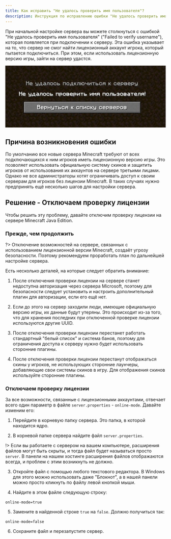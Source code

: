 ```yaml
---
title: Как исправить "Не удалось проверить имя пользователя"?
description: Инструкция по исправлению ошибки "Не удалось проверить имя пользователя" ("Failed to verify username"), с которой можно столкнуться при настройке сервера Minecraft Java Edition.
---
```


При начальной настройке сервера вы можете столкнуться с ошибкой "Не удалось проверить имя пользователя" ("Failed to verify username"), которая появляется при подключении к серверу. Эта ошибка указывает на то, что сервер не смог найти лицензионный аккаунт игрока, который пытается подключиться. При этом, если использовать лицензионную версию игры, зайти на сервер удастся.

![Пример ошибки](/images/guides/online-mode/error.png)

## Причина возникновения ошибки

По умолчанию все новые сервера Minecraft требуют от всех подключающихся к ним игроков иметь лицензионную версию игры. Это позволяет использовать официальную систему скинов и защитить игроков от использования их аккаунтов на сервере третьими лицами. Однако не все администраторы хотят ограничивать доступ к своим серверам для игроков без лицензии Minecraft. В таких случаях нужно предпринять ещё несколько шагов для настройки сервера.

## Решение - Отключаем проверку лицензии

Чтобы решить эту проблему, давайте отключим проверку лицензии на сервере Minecraft Java Edition.

### Прежде, чем продолжить

?> Отключение возможностей на сервере, связанных с использованием лицензионной версии Minecraft, создаёт угрозу безопасности. Поэтому рекомендуем проработать план по дальнейшей настройке сервера.

Есть несколько деталей, на которые следует обратить внимание:

1. После отключения проверки лицензии на сервере станет недоступна авторизация через сервера Microsoft, поэтому для безопасности следует установить и настроить дополнительный плагин для авторизации, если его ещё нет.

2. Если до этого на сервер заходили люди, имеющие официальную версию игры, их данные будут утеряны. Это происходит из-за того, что для хранения последних при отключенной проверке лицензии используются другие UUID.

3. После отключения проверки лицензии перестанет работать стандартный "белый список" и система банов, поэтому для ограничения доступа к серверу нужно будет использовать сторонние плагины.

4. После отключения проверки лицензии перестанут отображаться скины у игроков, не использующих сторонние лаунчеры, добавляющие свои системы скинов в игру. Для отображения скинов используйте сторонние плагины.

### Отключаем проверку лицензии

За все возможности, связанные с лицензионными аккаунтами, отвечает всего один параметр в файле `server.properties` - `online-mode`. Давайте изменим его:

1. Перейдите в корневую папку сервера. Это папка, в которой находится ядро.

2. В корневой папке сервера найдите файл `server.properties`.

!> Если вы работаете с сервером на вашем компьютере, расширения файлов могут быть скрыты, и тогда файл будет называться просто `server`. В панели на нашем хостинге расширения файлов отображаются всегда, и проблем с этим возникнуть не должно.

3. Откройте файл с помощью любого текстового редактора. В Windows для этого можно использовать даже "Блокнот", а в нашей панели можно просто кликнуть по файлу левой кнопкой мыши.

4. Найдите в этом файле следующую строку:

```properties
online-mode=true
```

5. Замените в найденной строке `true` на `false`. Должно получиться так:

```properties
online-mode=false
```

6. Сохраните файл и перезапустите сервер.
